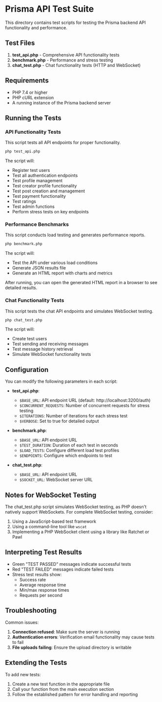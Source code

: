 # Prisma API Test Suite

This directory contains test scripts for testing the Prisma backend API functionality and performance.

## Test Files

1. **test_api.php** - Comprehensive API functionality tests
2. **benchmark.php** - Performance and stress testing
3. **chat_test.php** - Chat functionality tests (HTTP and WebSocket)

## Requirements

- PHP 7.4 or higher
- PHP cURL extension
- A running instance of the Prisma backend server

## Running the Tests

### API Functionality Tests

This script tests all API endpoints for proper functionality.

```bash
php test_api.php
```

The script will:
- Register test users
- Test all authentication endpoints
- Test profile management
- Test creator profile functionality
- Test post creation and management
- Test payment functionality
- Test ratings
- Test admin functions
- Perform stress tests on key endpoints

### Performance Benchmarks

This script conducts load testing and generates performance reports.

```bash
php benchmark.php
```

The script will:
- Test the API under various load conditions
- Generate JSON results file
- Generate an HTML report with charts and metrics

After running, you can open the generated HTML report in a browser to see detailed results.

### Chat Functionality Tests

This script tests the chat API endpoints and simulates WebSocket testing.

```bash
php chat_test.php
```

The script will:
- Create test users
- Test sending and receiving messages
- Test message history retrieval
- Simulate WebSocket functionality tests

## Configuration

You can modify the following parameters in each script:

- **test_api.php**:
  - `$BASE_URL`: API endpoint URL (default: http://localhost:3200/auth)
  - `$CONCURRENT_REQUESTS`: Number of concurrent requests for stress testing
  - `$ITERATIONS`: Number of iterations for each stress test
  - `$VERBOSE`: Set to true for detailed output

- **benchmark.php**:
  - `$BASE_URL`: API endpoint URL
  - `$TEST_DURATION`: Duration of each test in seconds
  - `$LOAD_TESTS`: Configure different load test profiles
  - `$ENDPOINTS`: Configure which endpoints to test

- **chat_test.php**:
  - `$BASE_URL`: API endpoint URL
  - `$SOCKET_URL`: WebSocket server URL

## Notes for WebSocket Testing

The chat_test.php script simulates WebSocket testing, as PHP doesn't natively support WebSockets. For complete WebSocket testing, consider:

1. Using a JavaScript-based test framework
2. Using a command-line tool like `wscat`
3. Implementing a PHP WebSocket client using a library like Ratchet or Pawl

## Interpreting Test Results

- Green "TEST PASSED" messages indicate successful tests
- Red "TEST FAILED" messages indicate failed tests
- Stress test results show:
  - Success rate
  - Average response time
  - Min/max response times
  - Requests per second

## Troubleshooting

Common issues:

1. **Connection refused**: Make sure the server is running
2. **Authentication errors**: Verification email functionality may cause tests to fail
3. **File uploads failing**: Ensure the upload directory is writable

## Extending the Tests

To add new tests:

1. Create a new test function in the appropriate file
2. Call your function from the main execution section
3. Follow the established pattern for error handling and reporting 